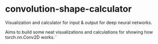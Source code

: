 # convolution-shape-calculator
Visualization and calculator for input &amp; output for deep neural networks.

Aims to build some neat visualizations and calculations for showing how torch.nn.Conv2D works.¨


